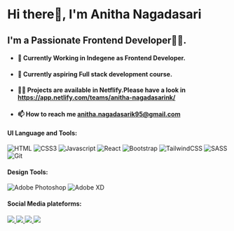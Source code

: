 # Hi there👋, I'm Anitha Nagadasari


## I'm a Passionate Frontend Developer👩‍💻.

- #### 🔭 Currently Working in Indegene as Frontend Developer.
- #### 🌱 Currently aspiring Full stack development course.
- #### 👨‍💻 Projects are available in Netflify.Please have a look in https://app.netlify.com/teams/anitha-nagadasarink/
- #### 📫 How to reach me anitha.nagadasarik95@gmail.com


#### UI Language and Tools:

![HTML](https://img.shields.io/badge/HTML5-E34F26?style=for-the-badge&logo=html5&logoColor=white) ![CSS3](https://img.shields.io/badge/css3-%231572B6.svg?style=for-the-badge&logo=css3&logoColor=white) ![Javascript](https://img.shields.io/badge/JavaScript-F7DF1E?style=for-the-badge&logo=javascript&logoColor=black)  ![React](https://img.shields.io/badge/react-%2320232a.svg?style=for-the-badge&logo=react&logoColor=%2361DAFB) ![Bootstrap](https://img.shields.io/badge/bootstrap-%23563D7C.svg?style=for-the-badge&logo=bootstrap&logoColor=white) ![TailwindCSS](https://img.shields.io/badge/tailwindcss-%2338B2AC.svg?style=for-the-badge&logo=tailwind-css&logoColor=white) ![SASS](https://img.shields.io/badge/SASS-hotpink.svg?style=for-the-badge&logo=SASS&logoColor=white) ![Git](https://img.shields.io/badge/git-%23F05033.svg?style=for-the-badge&logo=git&logoColor=white)


#### Design Tools:

![Adobe Photoshop](https://img.shields.io/badge/adobe%20photoshop-%2331A8FF.svg?style=for-the-badge&logo=adobe%20photoshop&logoColor=white) ![Adobe XD](https://img.shields.io/badge/Adobe%20XD-470137?style=for-the-badge&logo=Adobe%20XD&logoColor=#FF61F6) 	

#### Social Media plateforms:

<a href ="mailto:anitha.nagadasarik95@gmail.com" target="_blank"><img src="https://img.shields.io/badge/Gmail-D14836?style=for-the-badge&logo=gmail&logoColor=white"/> </a>
<a href ="#" target="_blank"><img src="https://img.shields.io/badge/linkedin-%230077B5.svg?style=for-the-badge&logo=linkedin&logoColor=white"/> </a>
<a href ="#" target="_blank"><img src="https://img.shields.io/badge/Twitter-%231DA1F2.svg?style=for-the-badge&logo=Twitter&logoColor=white"/> </a>
<a href ="#" target="_blank"><img src="ttps://img.shields.io/badge/Instagram-%23E4405F.svg?style=for-the-badge&logo=Instagram&logoColor=white"/> </a>


<!---
anitha-nagadasarink/anitha-nagadasarink is a ✨ special ✨ repository because its `README.md` (this file) appears on your GitHub profile.
You can click the Preview link to take a look at your changes.
--->
